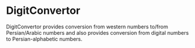 # DigitConvertor
DigitConvertor provides conversion from western numbers to/from Persian/Arabic numbers and also provides conversion from digital numbers to Persian-alphabetic numbers.
